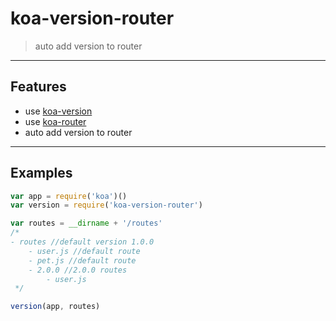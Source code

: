 # koa-version-router
> auto add version to router

----

## Features

* use [koa-version](https://github.com/MangroveTech/koa-version)
* use [koa-router](https://github.com/alexmingoia/koa-router)
* auto add version to router

----

## Examples

```js
var app = require('koa')()
var version = require('koa-version-router')

var routes = __dirname + '/routes'
/*
- routes //default version 1.0.0
    - user.js //default route
    - pet.js //default route
    - 2.0.0 //2.0.0 routes
        - user.js
 */

version(app, routes)

```
